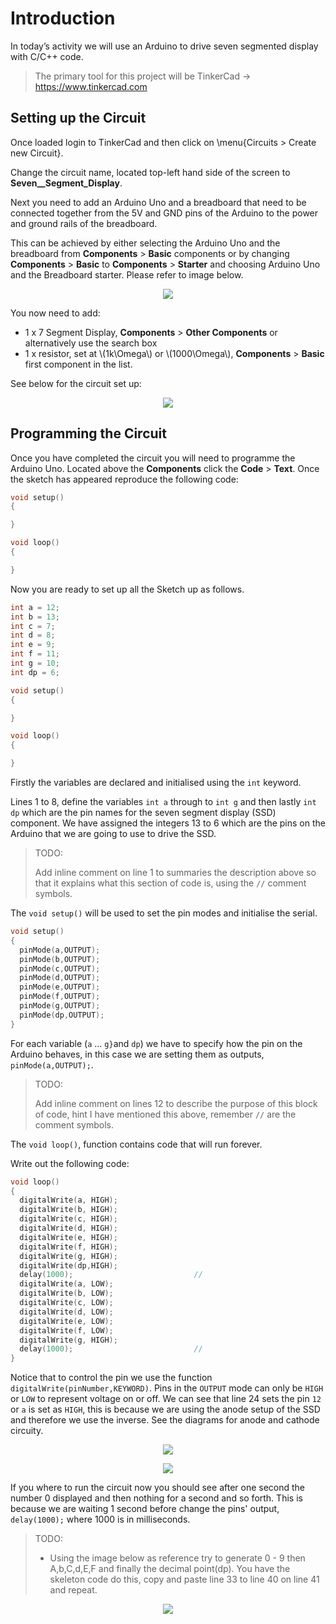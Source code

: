 # Introduction
In today’s activity we will use an Arduino to drive  seven segmented display with C/C++ code.

> The primary tool for this project will be TinkerCad -> https://www.tinkercad.com

## Setting up the Circuit

Once loaded login to TinkerCad and then click on \menu{Circuits > Create new Circuit}.

Change the circuit name, located top-left hand side of the screen to **Seven__Segment_Display**.

Next you need to add an Arduino Uno and a breadboard that need to be connected together from the 5V and GND pins of the Arduino to the power and ground rails of the breadboard. 

This can be achieved by either selecting the Arduino Uno and the breadboard from **Components** > **Basic** components or by changing **Components** > **Basic** to **Components** > **Starter** and choosing Arduino Uno and the Breadboard starter. Please refer to image below.

<div align=center>

![](./figures/step1.png)

</div>

You now need to add:
- 1 x 7 Segment Display, **Components** > **Other Components** or alternatively use the search box
- 1 x resistor, set at \\(1k\Omega\\) or \\(1000\Omega\\), **Components** > **Basic** first component in the list.

See below for the circuit set up:

<div align=center>

![](./figures/step2.png)

</div>

## Programming the Circuit

Once you have completed the circuit you will need to programme the Arduino Uno.  Located above the **Components** click the **Code** > **Text**. Once the sketch has appeared reproduce the following code: 

```C++
void setup()
{

}

void loop()
{

}

```

Now you are ready to set up all the Sketch up as follows. 

```C++
int a = 12;
int b = 13;
int c = 7;
int d = 8;
int e = 9;
int f = 11;
int g = 10;
int dp = 6;

void setup()
{

}

void loop()
{

}
```

Firstly the variables are declared and initialised using the `int` keyword.

Lines 1 to 8, define the variables `int a` through to `int g` and then lastly `int dp` which are the pin names for the seven segment display (SSD) component. We have assigned the integers 13 to 6 which are the pins on the Arduino that we are going to use to drive the SSD.

> TODO:
> 
> Add inline comment on line 1 to summaries the description above so that it explains what this section of code is, using the `//` comment symbols.

The `void setup()` will be used to set the pin modes and initialise the serial. 

```C++
void setup()
{
  pinMode(a,OUTPUT);
  pinMode(b,OUTPUT);
  pinMode(c,OUTPUT);
  pinMode(d,OUTPUT);
  pinMode(e,OUTPUT);
  pinMode(f,OUTPUT);
  pinMode(g,OUTPUT);
  pinMode(dp,OUTPUT);
}
```

For each variable (`a` ... `g}`and `dp`) we have to specify how the pin on the Arduino behaves, in this case we are setting them as outputs, `pinMode(a,OUTPUT);`.

> TODO: 
>
> Add inline comment on lines 12 to describe the purpose of this block of code, hint I have mentioned this above, remember `//` are the comment symbols.

The `void loop()`, function contains code that will run forever.

Write out the following code:


```C++
void loop()
{
  digitalWrite(a, HIGH);
  digitalWrite(b, HIGH);
  digitalWrite(c, HIGH);
  digitalWrite(d, HIGH);
  digitalWrite(e, HIGH);
  digitalWrite(f, HIGH);
  digitalWrite(g, HIGH);
  digitalWrite(dp,HIGH);
  delay(1000);                           //
  digitalWrite(a, LOW);
  digitalWrite(b, LOW);
  digitalWrite(c, LOW);
  digitalWrite(d, LOW);
  digitalWrite(e, LOW);
  digitalWrite(f, LOW);
  digitalWrite(g, HIGH);
  delay(1000);                           //
}
```

Notice that to control the pin we use the function `digitalWrite(pinNumber,KEYWORD)`. Pins in the `OUTPUT` mode can only be `HIGH` or `LOW` to represent voltage on or off. We can see that line 24 sets the pin `12` or `a` is set as `HIGH`, this is because we are using the anode setup of the SSD and therefore we use the inverse. See the diagrams for anode and cathode circuity.

<div align=center>

![](./figures/step4.png)

![](./figures/step5.png)

</div>


If you where to run the circuit now you should see after one second the number 0 displayed and then nothing for a second and so forth. This is because we are waiting 1 second before change the pins' output, `delay(1000);` where 1000 is in milliseconds. 

> TODO:
> 
> - Using the image below as reference try to generate 0 - 9 then A,b,C,d,E,F and finally the decimal point(dp). You have the skeleton code do this, copy and paste line 33 to line 40 on line 41 and repeat.

<div align=center>

![](./figures/step6.png)

</div>